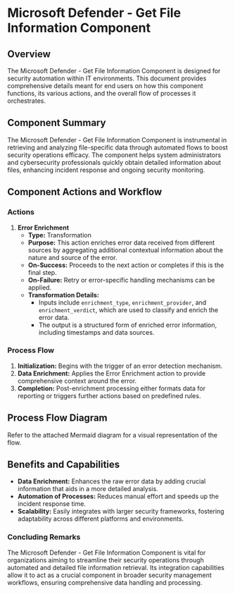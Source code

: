 # Microsoft Defender - Get File Information Component

## Overview
The Microsoft Defender - Get File Information Component is designed for security automation within IT environments. This document provides comprehensive details meant for end users on how this component functions, its various actions, and the overall flow of processes it orchestrates. 

## Component Summary
The Microsoft Defender - Get File Information Component is instrumental in retrieving and analyzing file-specific data through automated flows to boost security operations efficacy. The component helps system administrators and cybersecurity professionals quickly obtain detailed information about files, enhancing incident response and ongoing security monitoring.

## Component Actions and Workflow
### Actions
1. **Error Enrichment**
   - **Type:** Transformation
   - **Purpose:** This action enriches error data received from different sources by aggregating additional contextual information about the nature and source of the error.
   - **On-Success:** Proceeds to the next action or completes if this is the final step.
   - **On-Failure:** Retry or error-specific handling mechanisms can be applied.
   - **Transformation Details:**
     - Inputs include `enrichment_type`, `enrichment_provider`, and `enrichment_verdict`, which are used to classify and enrich the error data.
     - The output is a structured form of enriched error information, including timestamps and data sources.

### Process Flow
1. **Initialization:** Begins with the trigger of an error detection mechanism.
2. **Data Enrichment:** Applies the Error Enrichment action to provide comprehensive context around the error.
3. **Completion:** Post-enrichment processing either formats data for reporting or triggers further actions based on predefined rules.

## Process Flow Diagram
Refer to the attached Mermaid diagram for a visual representation of the flow.

## Benefits and Capabilities
- **Data Enrichment:** Enhances the raw error data by adding crucial information that aids in a more detailed analysis.
- **Automation of Processes:** Reduces manual effort and speeds up the incident response time.
- **Scalability:** Easily integrates with larger security frameworks, fostering adaptability across different platforms and environments.

### Concluding Remarks
The Microsoft Defender - Get File Information Component is vital for organizations aiming to streamline their security operations through automated and detailed file information retrieval. Its integration capabilities allow it to act as a crucial component in broader security management workflows, ensuring comprehensive data handling and processing.

